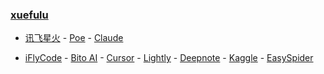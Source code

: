 ### **[xuefulu](http://xuefulu.com/)**

+ [讯飞星火](https://xinghuo.xfyun.cn/desk) - [Poe](https://poe.com) - [Claude](https://claude.ai/)

+ [iFlyCode](https://iflycode.xfyun.cn/) - [Bito AI](https://alpha.bito.co/bitoai/) - [Cursor](https://www.cursor.so/) - [Lightly](https://lightly.teamcode.com/login) - [Deepnote](https://deepnote.com/sign-in) - [Kaggle](https://www.kaggle.com/) - [EasySpider](https://www.easyspider.cn/)
